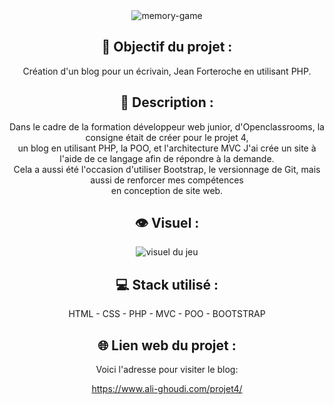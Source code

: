 <div align=center><img src="https://user-images.githubusercontent.com/27373255/131214356-41e043b7-90d7-4e77-a6a4-314e67b1d2d2.png" alt="memory-game"/></div>
<h2 align=center>🎯 Objectif du projet :</h2>
<p align=center>Création d'un blog pour un écrivain, Jean Forteroche en utilisant PHP.</p>

<h2 align=center>📝 Description :</h2>

<p align=center>Dans le cadre de la formation développeur web junior, d'Openclassrooms, la consigne était de créer pour le projet 4,</br>
un blog en utilisant PHP, la POO, et l'architecture MVC
J'ai crée un site à l'aide de ce langage afin de répondre à la demande.</br>
Cela a aussi été l'occasion d'utiliser Bootstrap, le versionnage de Git, mais aussi de renforcer mes compétences</br>
en conception de site web.</p>

<h2 align=center>👁️ Visuel :</h2>
<div align=center><img src="https://i.postimg.cc/XvK18NBm/memory.jpg" alt="visuel du jeu"</div>

<h2 align=center>💻 Stack utilisé :</h2>

<p align=center>HTML - CSS - PHP - MVC - POO - BOOTSTRAP</p>

<h2 align=center>🌐 Lien web du projet :</h2>

<p align=center>Voici l'adresse pour visiter le blog:

  <a title="https://www.ali-ghoudi.com/projet4/" role="link" target="_blank" class="text-bold" rel="noopener noreferrer" href="https://www.ali-ghoudi.com/projet4/">https://www.ali-ghoudi.com/projet4/</a></p>

